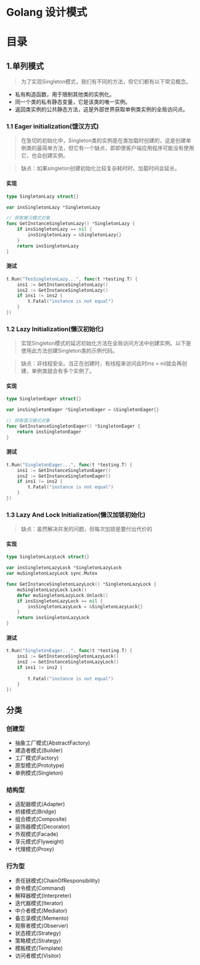 # Golang 设计模式
# 目录

## 1.单列模式
>为了实现Singleton模式，我们有不同的方法，但它们都有以下常见概念。
* 私有构造函数，用于限制其他类的实例化。
* 同一个类的私有静态变量，它是该类的唯一实例。
* 返回类实例的公共静态方法，这是外部世界获取单例类实例的全局访问点。
### 1.1 Eager initialization(饿汉方式)
>在急切的初始化中，Singleton类的实例是在类加载时创建的，这是创建单例类的最简单方法，但它有一个缺点，即即使客户端应用程序可能没有使用它，也会创建实例。

> 缺点：如果singleton创建初始化比较复杂耗时时，加载时间会延长。
#### 实现
```go
type SingletonLazy struct{}

var insSingletonLazy *SingletonLazy

// 获取懒汉模式对象
func GetInstanceSingletonLazy() *SingletonLazy {
	if insSingletonLazy == nil {
		insSingletonLazy = &SingletonLazy{}
	}
	return insSingletonLazy
}
```
#### 测试
```go
t.Run("TesSingletonLazy...", func(t *testing.T) {
    ins1 := GetInstanceSingletonLazy()
    ins2 := GetInstanceSingletonLazy()
    if ins1 != ins2 {
        t.Fatal("instance is not equal")
    }
})
```

### 1.2 Lazy Initialization(懒汉初始化)
>实现Singleton模式的延迟初始化方法在全局访问方法中创建实例。以下是使用此方法创建Singleton类的示例代码。

>缺点：非线程安全。当正在创建时，有线程来访问此时ins = nil就会再创建，单例类就会有多个实例了。
#### 实现
```go
type SingletonEager struct{}

var insSingletonEager *SingletonEager = &SingletonEager{}

// 获取饿汉模式对象
func GetInstanceSingletonEager() *SingletonEager {
	return insSingletonEager
}
```
#### 测试
```go
t.Run("SingletonEager...", func(t *testing.T) {
    ins1 := GetInstanceSingletonEager()
    ins2 := GetInstanceSingletonEager()
    if ins1 != ins2 {
        t.Fatal("instance is not equal")
    }
})
```

### 1.3 Lazy And Lock Initialization(懒汉加锁初始化)
> 缺点：虽然解决并发的问题，但每次加锁是要付出代价的

#### 实现
```go
type SingletonLazyLock struct{}

var insSingletonLazyLock *SingletonLazyLock
var muSingletonLazyLock sync.Mutex

func GetInstanceSingletonLazyLock() *SingletonLazyLock {
	muSingletonLazyLock.Lock()
	defer muSingletonLazyLock.Unlock()
	if insSingletonLazyLock == nil {
		insSingletonLazyLock = &SingletonLazyLock{}
	}
	return insSingletonLazyLock
}
```
#### 测试
```go
t.Run("SingletonEager...", func(t *testing.T) {
    ins1 := GetInstanceSingletonLazyLock()
    ins2 := GetInstanceSingletonLazyLock()
    if ins1 != ins2 {
    	
        t.Fatal("instance is not equal")
    }
})
```

## 分类

### 创建型
* 抽象工厂模式(AbstractFactory)
* 建造者模式(Builder)
* 工厂模式(Factory)
* 原型模式(Prototype)
* 单例模式(Singleton)
### 结构型
* 适配器模式(Adapter)
* 桥接模式(Bridge)
* 组合模式(Composite)
* 装饰器模式(Decorator)
* 外观模式(Facade)
* 享元模式(Flyweight)
* 代理模式(Proxy)
### 行为型
* 责任链模式(ChainOfResponsibility)
* 命令模式(Command)
* 解释器模式(Interpreter)
* 迭代器模式(Iterator)
* 中介者模式(Mediator)
* 备忘录模式(Memento)
* 观察者模式(Observer)
* 状态模式(Strategy)
* 策略模式(Strategy)
* 模板模式(Template)
* 访问者模式(Visitor)
